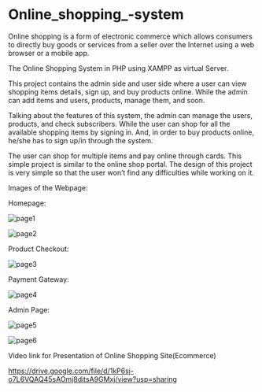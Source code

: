 # Online_shopping_-system
Online shopping is a form of electronic commerce which allows consumers to directly buy goods or services from a seller over the Internet using a web browser or a mobile app.

The Online Shopping System in PHP using XAMPP as virtual Server.

This project contains the admin side and user side where a user can view shopping items details, sign up, and buy products online. While the admin can add items and users, products, manage them, and soon.

Talking about the features of this system, the admin can manage the users, products, and check subscribers. While the user can shop for all the available shopping items by signing in. And, in order to buy products online, he/she has to sign up/in through the system.

The user can shop for multiple items and pay online through cards. This simple project is similar to the online shop portal. The design of this project is very simple so that the user won’t find any difficulties while working on it.

Images of the Webpage:

Homepage:

![page1](https://user-images.githubusercontent.com/93299213/177035617-2f2e3231-bfb2-4dd4-acda-3d7a942cce1d.png)

![page2](https://user-images.githubusercontent.com/93299213/177035621-70b259ae-74e3-43b6-a686-c29c96b8a98b.png)

Product Checkout:

![page3](https://user-images.githubusercontent.com/93299213/177035626-e786e874-3d7c-4db7-9c49-9d5d4519cc08.png)

Payment Gateway:

![page4](https://user-images.githubusercontent.com/93299213/177035630-bf3df248-07e3-4916-a1de-b632ae05fe60.png)

Admin Page:

![page5](https://user-images.githubusercontent.com/93299213/177035635-59554a20-1f79-40f3-beeb-7cc980ab2525.png)

![page6](https://user-images.githubusercontent.com/93299213/177035642-7230afd3-9181-4c14-897a-9dcd86f08024.png)

 
 Video link for Presentation of Online Shopping Site(Ecommerce)
 
 https://drive.google.com/file/d/1kP6sj-o7L6VQAQ45sAOmj8ditsA9GMxj/view?usp=sharing



